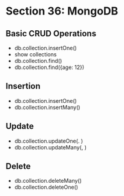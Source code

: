 # Section 36: MongoDB
## Basic CRUD Operations
- db.collection.insertOne()
- show collections
- db.collection.find()
- db.collection.find({age: 12})

## Insertion
- db.collection.insertOne()
- db.collection.insertMany()

## Update
- db.collection.updateOne(<filter>. <update>)
- db.collection.updateMany(<filter>, <update>)

## Delete
- db.collection.deleteMany()
- db.collection.deleteOne()